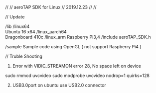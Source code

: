 //
//  aeroTAP SDK for Linux
//  2019.12.23
//
//

// Update



/lib
   /linux64  
	Ubuntu 16  x64
   /linux_aarch64		
	Dragonboard 410c
   /linux_arm
	Raspberry Pi3,4
/include
   aeroTAP_SDK.h

/sample
   Sample code using OpenGL ( not support Raspberry Pi4 )


// Truble Shooting
1. Error with VIDIC_STREAMON error 28, No space left on device

sudo rmmod uvcvideo
sudo modprobe uvcvideo nodrop=1 quirks=128


2. USB3.0port on ubuntu
use USB2.0 connector




